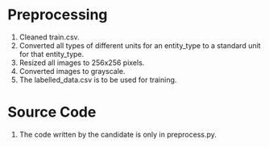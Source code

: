 # Preprocessing

1. Cleaned train.csv.
2. Converted all types of different units for an entity_type to a standard unit for that entity_type.
3. Resized all images to 256x256 pixels.
4. Converted images to grayscale.
5. The labelled_data.csv is to be used for training.

# Source Code

1. The code written by the candidate is only in preprocess.py.